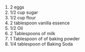 1) 2 eggs
2) 1/2 cup sugar
3) 1/2 cup flour
4) 2 tablespoon vanilla essence
5) 1/2 Oil
6) 2 Tablespoons of milk
7) 1 Tablespoon of of baking powder
8) 1/4 tablespoon of Baking Soda
